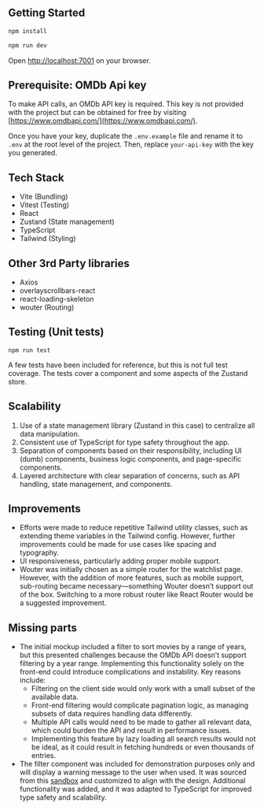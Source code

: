 ## Getting Started

```bash
npm install
```

```bash
npm run dev
```

Open [http://localhost:7001](http://localhost:7001) on your browser.

## Prerequisite: OMDb Api key

To make API calls, an OMDb API key is required. This key is not provided with the project but can be obtained for free by visiting [https://www.omdbapi.com/](https://www.omdbapi.com/).

Once you have your key, duplicate the `.env.example` file and rename it to `.env` at the root level of the project. Then, replace `your-api-key` with the key you generated.

## Tech Stack

-   Vite (Bundling)
-   Vitest (Testing)
-   React
-   Zustand (State management)
-   TypeScript
-   Tailwind (Styling)

## Other 3rd Party libraries

-   Axios
-   overlayscrollbars-react
-   react-loading-skeleton
-   wouter (Routing)

## Testing (Unit tests)

`npm run test`

A few tests have been included for reference, but this is not full test coverage. The tests cover a component and some aspects of the Zustand store.

## Scalability

1. Use of a state management library (Zustand in this case) to centralize all data manipulation.
2. Consistent use of TypeScript for type safety throughout the app.
3. Separation of components based on their responsibility, including UI (dumb) components, business logic components, and page-specific components.
4. Layered architecture with clear separation of concerns, such as API handling, state management, and components.

## Improvements

-   Efforts were made to reduce repetitive Tailwind utility classes, such as extending theme variables in the Tailwind config. However, further improvements could be made for use cases like spacing and typography.
-   UI responsiveness, particularly adding proper mobile support.
-   Wouter was initially chosen as a simple router for the watchlist page. However, with the addition of more features, such as mobile support, sub-routing became necessary—something Wouter doesn’t support out of the box. Switching to a more robust router like React Router would be a suggested improvement.

## Missing parts

-   The initial mockup included a filter to sort movies by a range of years, but this presented challenges because the OMDb API doesn’t support filtering by a year range. Implementing this functionality solely on the front-end could introduce complications and instability. Key reasons include:
    -   Filtering on the client side would only work with a small subset of the available data.
    -   Front-end filtering would complicate pagination logic, as managing subsets of data requires handling data differently.
    -   Multiple API calls would need to be made to gather all relevant data, which could burden the API and result in performance issues.
    -   Implementing this feature by lazy loading all search results would not be ideal, as it could result in fetching hundreds or even thousands of entries.
-   The filter component was included for demonstration purposes only and will display a warning message to the user when used. It was sourced from this [sandbox](https://codesandbox.io/p/sandbox/multi-range-slider-react-js-ecwcr) and customized to align with the design. Additional functionality was added, and it was adapted to TypeScript for improved type safety and scalability.
